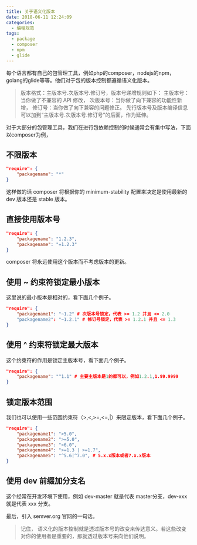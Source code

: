 ```yaml
---
title: 关于语义化版本
date: 2018-06-11 12:24:09
categories:
  - 编程规范
tags:
  - package
  - composer
  - npm
  - glide
---
```


每个语言都有自己的包管理工具，例如php的composer，nodejs的npm，golang的glide等等。他们对于包的版本控制都遵循语义化版本。

> 版本格式：主版本号.次版本号.修订号，版本号递增规则如下： 主版本号：当你做了不兼容的 API 修改， 次版本号：当你做了向下兼容的功能性新增， 修订号：当你做了向下兼容的问题修正。 先行版本号及版本编译信息可以加到“主版本号.次版本号.修订号”的后面，作为延伸。

<!--more-->

对于大部分的包管理工具，我们在进行包依赖控制的时候通常会有集中写法，下面以composer为例，

## 不限版本

```json
"require": {
    "packagename": "*"
}
```

这样做的话 composer 将根据你的 minimum-stability 配置来决定是使用最新的 dev 版本还是 stable 版本。

## 直接使用版本号

```json
"require": {
    "packagename": "1.2.3",
    "packagename": "=1.2.3"
}
```

composer 将永远使用这个版本而不考虑版本的更新。

## 使用 ~ 约束符锁定最小版本

这里说的最小版本是相对的，看下面几个例子。

```json
"require": {
    "packagename1": "~1.2" # 次版本号锁定，代表 >= 1.2 并且 <= 2.0
    "packagename2": "~1.2.1" # 修订号锁定，代表 >= 1.2.1 并且 <= 1.3
}
```

## 使用 ^ 约束符锁定最大版本

这个约束符的作用是锁定主版本号，看下面几个例子。

```json
"require": {
    "packagename": "^1.1" # 主要主版本是1的都可以，例如1.2.1,1.99.9999
}
```

## 锁定版本范围

我们也可以使用一些范围约束符（>,<,>=,<=,|）来限定版本，看下面几个例子。

```json
"require": {
    "packagename1": ">5.0",
    "packagename2": ">=5.0",
    "packagename3": "<6.0",
    "packagename4": ">=1.3 | >=1.7",
    "packagename5": "^5.6|^7.0", # 5.x.x版本或者7.x.x版本
}
```

## 使用 dev 前缀加分支名

这个经常在开发环境下使用，例如 dev-master 就是代表 master分支，dev-xxx 就是代表 xxx 分支。

最后，引入 semver.org 官网的一句话。

> 记住， 语义化的版本控制就是透过版本号的改变来传达意义。若这些改变对你的使用者是重要的，那就透过版本号来向他们说明。

